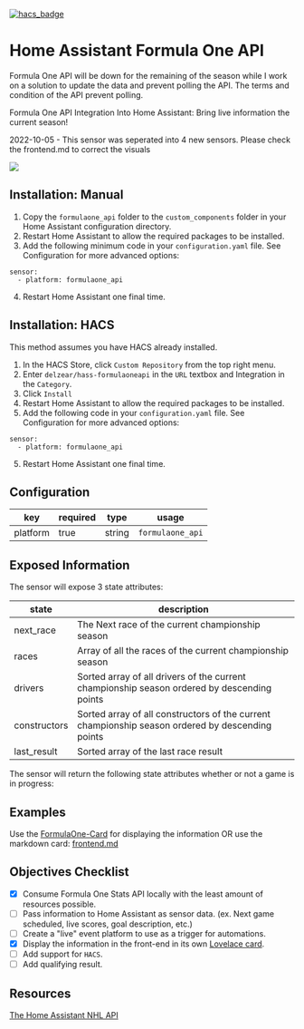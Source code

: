 [![hacs_badge](https://img.shields.io/badge/HACS-Custom-orange.svg)](https://github.com/custom-components/hacs)
# Home Assistant Formula One API
Formula One API will be down for the remaining of the season while I work on a solution to update the data and prevent polling the API. The terms and condition of the API prevent polling.

Formula One API Integration Into Home Assistant: Bring live information the current season!

2022-10-05 - This sensor was seperated into 4 new sensors. Please check the frontend.md to correct the visuals

<a href="https://www.buymeacoffee.com/delzear"><img src="https://img.buymeacoffee.com/button-api/?text=Buy me a coffee&emoji=&slug=delzear&button_colour=FFDD00&font_colour=000000&font_family=Arial&outline_colour=000000&coffee_colour=ffffff" /></a>

## Installation: Manual
1. Copy the `formulaone_api` folder to the `custom_components` folder in your Home Assistant configuration directory.
2. Restart Home Assistant to allow the required packages to be installed.
3. Add the following minimum code in your `configuration.yaml` file. See Configuration for more advanced options:
```
sensor:
  - platform: formulaone_api
```
4. Restart Home Assistant one final time.
## Installation: HACS
This method assumes you have HACS already installed.
1. In the HACS Store, click `Custom Repository` from the top right menu.
2. Enter `delzear/hass-formulaoneapi` in the `URL` textbox and Integration in the `Category`.
3. Click `Install`
4. Restart Home Assistant to allow the required packages to be installed.
5. Add the following code in your `configuration.yaml` file. See Configuration for more advanced options:
```
sensor:
  - platform: formulaone_api
```
5. Restart Home Assistant one final time.
## Configuration
| key      | required | type    | usage                                                                                                                               |
|----------|----------|---------|-------------------------------------------------------------------------------------------------------------------------------------|
| platform | true     | string  | `formulaone_api`                                                                                                                    |

## Exposed Information
The sensor will expose 3 state attributes:

| state                  | description                                                                               |
|------------------------|-------------------------------------------------------------------------------------------|
| next_race              | The Next race of the current championship season                                          |
| races                  | Array of all the races of the current championship season                                 |
| drivers                | Sorted array of all drivers of the current championship season ordered by descending points |
| constructors           | Sorted array of all constructors of the current championship season ordered by descending points |
| last_result            | Sorted array of the last race result                                                      |

The sensor will return the following state attributes whether or not a game is in progress:

## Examples
Use the [FormulaOne-Card](https://github.com/marcokreeft87/formulaone-card) for displaying the information OR
use the markdown card: [frontend.md](https://github.com/delzear/hass-formulaoneapi/blob/master/frontend.md)

## Objectives Checklist
- [x] Consume Formula One Stats API locally with the least amount of resources possible.
- [ ] Pass information to Home Assistant as sensor data. (ex. Next game scheduled, live scores, goal description, etc.)
- [ ] Create a "live" event platform to use as a trigger for automations.
- [x] Display the information in the front-end in its own [Lovelace card](https://github.com/marcokreeft87/formulaone-card).
- [ ] Add support for `HACS`.
- [ ] Add qualifying result.

## Resources
[The Home Assistant NHL API](https://github.com/JayBlackedOut/hass-nhlapi)
